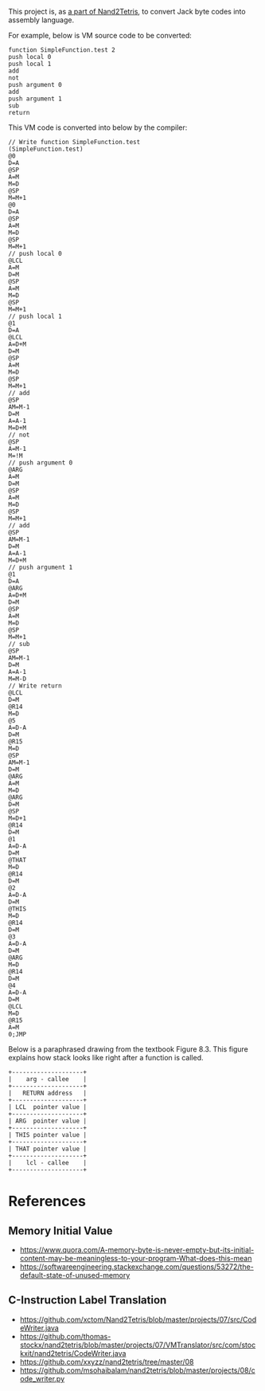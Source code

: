 This project is, as [a part of Nand2Tetris](https://github.com/Scoobi-wisdoom/nand2tetris), to convert Jack byte codes into assembly language.

For example, below is VM source code to be converted:
```
function SimpleFunction.test 2
push local 0
push local 1
add
not
push argument 0
add
push argument 1
sub
return
```
This VM code is converted into below by the compiler:
```
// Write function SimpleFunction.test
(SimpleFunction.test)
@0
D=A
@SP
A=M
M=D
@SP
M=M+1
@0
D=A
@SP
A=M
M=D
@SP
M=M+1
// push local 0
@LCL
A=M
D=M
@SP
A=M
M=D
@SP
M=M+1
// push local 1
@1
D=A
@LCL
A=D+M
D=M
@SP
A=M
M=D
@SP
M=M+1
// add
@SP
AM=M-1
D=M
A=A-1
M=D+M
// not
@SP
A=M-1
M=!M
// push argument 0
@ARG
A=M
D=M
@SP
A=M
M=D
@SP
M=M+1
// add
@SP
AM=M-1
D=M
A=A-1
M=D+M
// push argument 1
@1
D=A
@ARG
A=D+M
D=M
@SP
A=M
M=D
@SP
M=M+1
// sub
@SP
AM=M-1
D=M
A=A-1
M=M-D
// Write return
@LCL
D=M
@R14
M=D
@5
A=D-A
D=M
@R15
M=D
@SP
AM=M-1
D=M
@ARG
A=M
M=D
@ARG
D=M
@SP
M=D+1
@R14
D=M
@1
A=D-A
D=M
@THAT
M=D
@R14
D=M
@2
A=D-A
D=M
@THIS
M=D
@R14
D=M
@3
A=D-A
D=M
@ARG
M=D
@R14
D=M
@4
A=D-A
D=M
@LCL
M=D
@R15
A=M
0;JMP
```

Below is a paraphrased drawing from the textbook Figure 8.3. This figure explains how stack looks like right after a function is called. 
```text
+--------------------+
|    arg - callee    |
+--------------------+
|   RETURN address   |
+--------------------+
| LCL  pointer value |
+--------------------+
| ARG  pointer value |
+--------------------+
| THIS pointer value |
+--------------------+
| THAT pointer value |
+--------------------+
|    lcl - callee    |
+--------------------+
```

# References
## Memory Initial Value
- https://www.quora.com/A-memory-byte-is-never-empty-but-its-initial-content-may-be-meaningless-to-your-program-What-does-this-mean
- https://softwareengineering.stackexchange.com/questions/53272/the-default-state-of-unused-memory
## C-Instruction Label Translation
- https://github.com/xctom/Nand2Tetris/blob/master/projects/07/src/CodeWriter.java
- https://github.com/thomas-stockx/nand2tetris/blob/master/projects/07/VMTranslator/src/com/stockxit/nand2tetris/CodeWriter.java
- https://github.com/xxyzz/nand2tetris/tree/master/08
- https://github.com/msohaibalam/nand2tetris/blob/master/projects/08/code_writer.py
